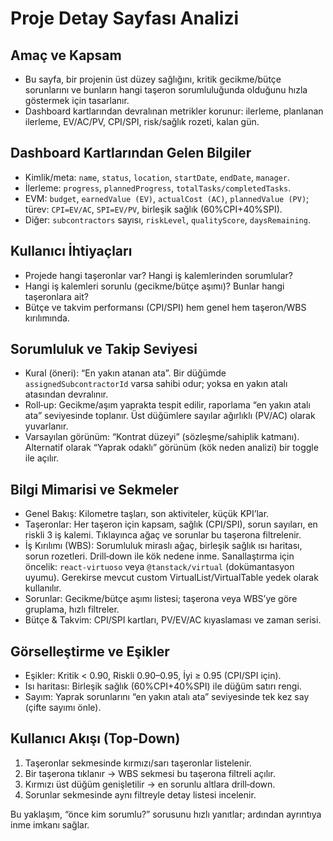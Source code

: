 # Proje Detay Sayfası Analizi

## Amaç ve Kapsam
- Bu sayfa, bir projenin üst düzey sağlığını, kritik gecikme/bütçe sorunlarını ve bunların hangi taşeron sorumluluğunda olduğunu hızla göstermek için tasarlanır.
- Dashboard kartlarından devralınan metrikler korunur: ilerleme, planlanan ilerleme, EV/AC/PV, CPI/SPI, risk/sağlık rozeti, kalan gün.

## Dashboard Kartlarından Gelen Bilgiler
- Kimlik/meta: `name`, `status`, `location`, `startDate`, `endDate`, `manager`.
- İlerleme: `progress`, `plannedProgress`, `totalTasks/completedTasks`.
- EVM: `budget`, `earnedValue (EV)`, `actualCost (AC)`, `plannedValue (PV)`; türev: `CPI=EV/AC`, `SPI=EV/PV`, birleşik sağlık (60%CPI+40%SPI).
- Diğer: `subcontractors` sayısı, `riskLevel`, `qualityScore`, `daysRemaining`.

## Kullanıcı İhtiyaçları
- Projede hangi taşeronlar var? Hangi iş kalemlerinden sorumlular?
- Hangi iş kalemleri sorunlu (gecikme/bütçe aşımı)? Bunlar hangi taşeronlara ait?
- Bütçe ve takvim performansı (CPI/SPI) hem genel hem taşeron/WBS kırılımında.

## Sorumluluk ve Takip Seviyesi
- Kural (öneri): “En yakın atanan ata”. Bir düğümde `assignedSubcontractorId` varsa sahibi odur; yoksa en yakın atalı atasından devralınır.
- Roll‑up: Gecikme/aşım yaprakta tespit edilir, raporlama “en yakın atalı ata” seviyesinde toplanır. Üst düğümlere sayılar ağırlıklı (PV/AC) olarak yuvarlanır.
- Varsayılan görünüm: “Kontrat düzeyi” (sözleşme/sahiplik katmanı). Alternatif olarak “Yaprak odaklı” görünüm (kök neden analizi) bir toggle ile açılır.

## Bilgi Mimarisi ve Sekmeler
- Genel Bakış: Kilometre taşları, son aktiviteler, küçük KPI’lar.
- Taşeronlar: Her taşeron için kapsam, sağlık (CPI/SPI), sorun sayıları, en riskli 3 iş kalemi. Tıklayınca ağaç ve sorunlar bu taşerona filtrelenir.
- İş Kırılımı (WBS): Sorumluluk miraslı ağaç, birleşik sağlık ısı haritası, sorun rozetleri. Drill‑down ile kök nedene inme. Sanallaştırma için öncelik: `react-virtuoso` veya `@tanstack/virtual` (dokümantasyon uyumu). Gerekirse mevcut custom VirtualList/VirtualTable yedek olarak kullanılır.
- Sorunlar: Gecikme/bütçe aşımı listesi; taşerona veya WBS’ye göre gruplama, hızlı filtreler.
- Bütçe & Takvim: CPI/SPI kartları, PV/EV/AC kıyaslaması ve zaman serisi.

## Görselleştirme ve Eşikler
- Eşikler: Kritik < 0.90, Riskli 0.90–0.95, İyi ≥ 0.95 (CPI/SPI için).
- Isı haritası: Birleşik sağlık (60%CPI+40%SPI) ile düğüm satırı rengi.
- Sayım: Yaprak sorunlarını “en yakın atalı ata” seviyesinde tek kez say (çifte sayımı önle).

## Kullanıcı Akışı (Top‑Down)
1) Taşeronlar sekmesinde kırmızı/sarı taşeronlar listelenir.
2) Bir taşerona tıklanır → WBS sekmesi bu taşerona filtreli açılır.
3) Kırmızı üst düğüm genişletilir → en sorunlu altlara drill‑down.
4) Sorunlar sekmesinde aynı filtreyle detay listesi incelenir.

Bu yaklaşım, “önce kim sorumlu?” sorusunu hızlı yanıtlar; ardından ayrıntıya inme imkanı sağlar.
